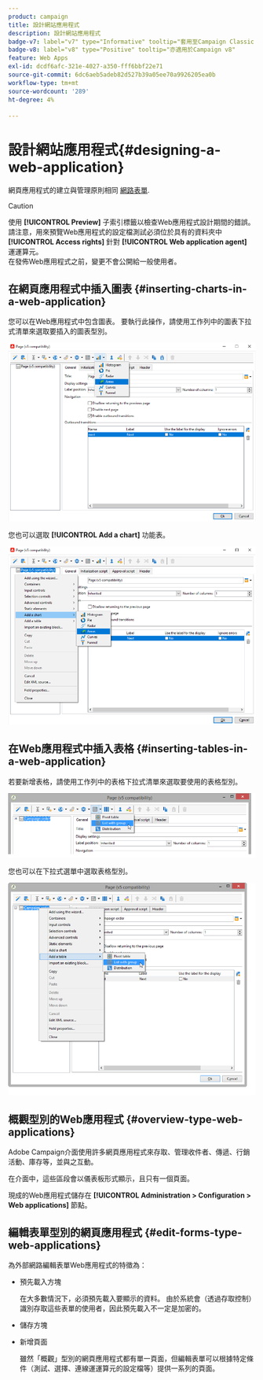 ```yaml
---
product: campaign
title: 設計網站應用程式
description: 設計網站應用程式
badge-v7: label="v7" type="Informative" tooltip="套用至Campaign Classic v7"
badge-v8: label="v8" type="Positive" tooltip="亦適用於Campaign v8"
feature: Web Apps
exl-id: dcdf6afc-321e-4027-a350-fff6bbf22e71
source-git-commit: 6dc6aeb5adeb82d527b39a05ee70a9926205ea0b
workflow-type: tm+mt
source-wordcount: '289'
ht-degree: 4%

---
```


# 設計網站應用程式{#designing-a-web-application}



網頁應用程式的建立與管理原則相同 [網路表單](about-web-forms.md).

>[!CAUTION]
>
>使用 **[!UICONTROL Preview]** 子索引標籤以檢查Web應用程式設計期間的錯誤。 請注意，用來預覽Web應用程式的設定檔測試必須位於具有的資料夾中 **[!UICONTROL Access rights]** 針對 **[!UICONTROL Web application agent]** 運運算元。 </br>在發佈Web應用程式之前，變更不會公開給一般使用者。

## 在網頁應用程式中插入圖表 {#inserting-charts-in-a-web-application}

您可以在Web應用程式中包含圖表。 要執行此操作，請使用工作列中的圖表下拉式清單來選取要插入的圖表型別。

![](assets/s_ncs_admin_webapps_bar_graph.png)

您也可以選取 **[!UICONTROL Add a chart]** 功能表。

![](assets/s_ncs_admin_webapps_graph.png)

## 在Web應用程式中插入表格 {#inserting-tables-in-a-web-application}

若要新增表格，請使用工作列中的表格下拉式清單來選取要使用的表格型別。

![](assets/s_ncs_admin_webapps_bar_table.png)

您也可以在下拉式選單中選取表格型別。

![](assets/s_ncs_admin_webapps_table.png)

## 概觀型別的Web應用程式 {#overview-type-web-applications}

Adobe Campaign介面使用許多網頁應用程式來存取、管理收件者、傳遞、行銷活動、庫存等，並與之互動。

在介面中，這些區段會以儀表板形式顯示，且只有一個頁面。

現成的Web應用程式儲存在 **[!UICONTROL Administration > Configuration > Web applications]** 節點。

## 編輯表單型別的網頁應用程式 {#edit-forms-type-web-applications}

為外部網路編輯表單Web應用程式的特徵為：

* 預先載入方塊

  在大多數情況下，必須預先載入要顯示的資料。 由於系統會（透過存取控制）識別存取這些表單的使用者，因此預先載入不一定是加密的。

* 儲存方塊
* 新增頁面

  雖然「概觀」型別的網頁應用程式都有單一頁面，但編輯表單可以根據特定條件（測試、選擇、連線運運算元的設定檔等）提供一系列的頁面。

